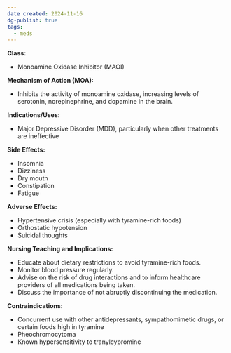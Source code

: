 ```yaml
---
date created: 2024-11-16
dg-publish: true
tags:
  - meds
---
```

**Class:**
- Monoamine Oxidase Inhibitor (MAOI)

**Mechanism of Action (MOA):**
- Inhibits the activity of monoamine oxidase, increasing levels of serotonin, norepinephrine, and dopamine in the brain.

**Indications/Uses:**
- Major Depressive Disorder (MDD), particularly when other treatments are ineffective

**Side Effects:**
- Insomnia
- Dizziness
- Dry mouth
- Constipation
- Fatigue

**Adverse Effects:**
- Hypertensive crisis (especially with tyramine-rich foods)
- Orthostatic hypotension
- Suicidal thoughts

**Nursing Teaching and Implications:**
- Educate about dietary restrictions to avoid tyramine-rich foods.
- Monitor blood pressure regularly.
- Advise on the risk of drug interactions and to inform healthcare providers of all medications being taken.
- Discuss the importance of not abruptly discontinuing the medication.

**Contraindications:**
- Concurrent use with other antidepressants, sympathomimetic drugs, or certain foods high in tyramine
- Pheochromocytoma
- Known hypersensitivity to tranylcypromine